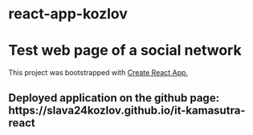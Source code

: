 # react-app-kozlov

<h1>Test web page of a social network</h1>
<p>This project was bootstrapped with <a href="https://github.com/facebook/create-react-app">Create React App.</a></p>
<h2>Deployed application on the github page: https://slava24kozlov.github.io/it-kamasutra-react</h2>

